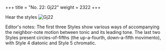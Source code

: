+++
title = "No. 22: Gj22"
weight = 2322
+++

Hear the styles
![Gj22](/img/022DurDimM.jpg)

Editor's notes: The first three Styles show various ways of accompanying the neighbor-note motion between tonic and its leading tone. The last two Styles present circles-of-fifths (the up-a-fourth, down-a-fifth movimento), with Style 4 diatonic and Style 5 chromatic.

